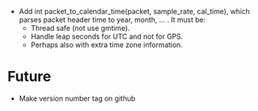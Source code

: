* Add int packet_to_calendar_time(packet, sample_rate, cal_time), which parses packet header time to year, month, ... . It must be:
  * Thread safe (not use gmtime).
  * Handle leap seconds for UTC and not for GPS.
  * Perhaps also with extra time zone information.

# Future
* Make version number tag on github

